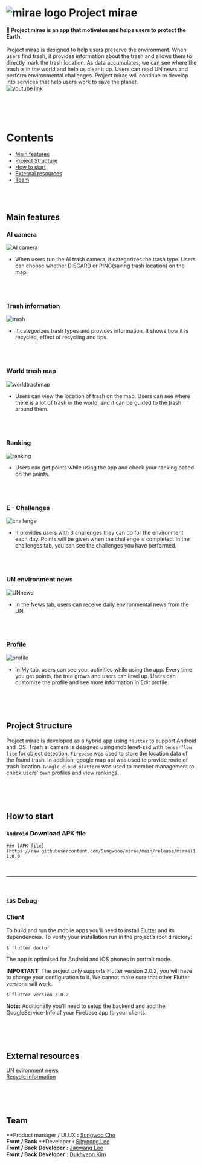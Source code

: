# ![mirae logo](https://github.com/Sungwooo/mirae/blob/main/readme%20image/mirae%20readme%20logo.png?raw=true) Project mirae


#### 🌱 Project mirae is an app that motivates and helps users to protect the Earth. <br/>
Project mirae is designed to help users preserve the environment. 
When users find trash, it provides information about the trash and allows them to directly mark the trash location. As data accumulates, we can see where the trash is in the world and help us clear it up. Users can read UN news and perform environmental challenges. 
Project mirae will continue to develop into services that help users work to save the planet. <br/>
[![youtube link](https://github.com/Sungwooo/mirae/blob/main/readme%20image/스크린샷%202021-03-30%20오후%2011.55.51.png?raw=true)](https://www.youtube.com/watch?v=nx7B3li-cfs)


<br/><br/><br/>



# Contents

- [Main features](main-features)
- [Project Structure](project-Structure)
- [How to start](how-to-start)
- [External resources](external-resources)
- [Team](team)


<br/><br/>

## Main features

### AI camera

![AI camera](https://github.com/Sungwooo/mirae/blob/main/readme%20image/ai%20camera%20readme.png?raw=true)

- When users run the AI trash camera, it categorizes the trash type. Users can choose whether DISCARD or PING(saving trash location) on the map.

<br/><br/>

### Trash information

![trash](https://github.com/Sungwooo/mirae/blob/main/readme%20image/trash%20readme.png?raw=true)


- It categorizes trash types and provides information. It shows how it is recycled, effect of recycling and tips.

<br/><br/>

### World trash map

![worldtrashmap](https://github.com/Sungwooo/mirae/blob/main/readme%20image/map%20info%20readme.png?raw=true)

- Users can view the location of trash on the map. Users can see where there is a lot of trash in the world, and it can be guided to the trash around them.

<br/><br/>

### Ranking

![ranking](https://github.com/Sungwooo/mirae/blob/main/readme%20image/worldmap%20readme.png?raw=true)

- Users can get points while using the app and check your ranking based on the points.

<br/><br/>

### E - Challenges

![challenge](https://github.com/Sungwooo/mirae/blob/main/readme%20image/challenge%20readme.png?raw=true)

- It provides users with 3 challenges they can do for the environment each day. Points will be given when the challenge is completed. In the challenges tab, you can see the challenges you have performed.

<br/><br/>

### UN environment news

![UNnews](https://github.com/Sungwooo/mirae/blob/main/readme%20image/news%20readme.png?raw=true)

- In the News tab, users can receive daily environmental news from the UN.

<br/><br/>

### Profile

![profile](https://github.com/Sungwooo/mirae/blob/main/readme%20image/my%20readme.png?raw=true)

- In My tab, users can see your activities while using the app. Every time you get points, the tree grows and users can level up. Users can customize the profile and see more information in Edit profile.

<br/><br/><br/>

## Project Structure


Project mirae is developed as a hybrid app using `flutter` to support Android and iOS.
Trash ai camera is designed using mobilenet-ssd with `tenserflow lite` for object detection. 
`Firebase` was used to store the location data of the found trash. In addition, google map api was used to provide route of trash location.
`Google cloud platform` was used to member management to check users' own profiles and view rankings.

<br/><br/><br/>

## How to start


### `Android` Download APK file

```
### [APK file](https://raw.githubusercontent.com/Sungwooo/mirae/main/release/mirae(1.0.0).apk) 1.0.0
```
<br/>

----

<br/>

### `iOS` Debug

### **Client**

To build and run the mobile apps you’ll need to install [Flutter](https://flutter.dev/) and its dependencies. To verify your installation run in the project’s root directory:**‌**

```
$ flutter doctor

```

The app is optimised for Android and iOS phones in portrait mode.

**IMPORTANT:** The project only supports Flutter version 2.0.2, you will have to change your configuration to it. We cannot make sure that other Flutter versions will work.

```
$ flutter version 2.0.2

```

**Note:** Additionally you’ll need to setup the backend and add the GoogleService-Info of your Firebase app to your clients.

<br/><br/><br/>

## External resources


[UN evironment news](https://news.un.org/en/news/topic/climate-change)<br/>
[Recycle information](https://www.recyclenow.com)

<br/><br/><br/>

## Team


**Product manager / UI.UX **:** [Sungwoo Cho](https://github.com/Sungwooo)<br/>
**Front / Back** **Developer  **:** [Sihyeong Lee](https://github.com/mukjo96)<br/>
**Front / Back** **Developer**  **:** [Jaewang Lee](https://github.com/JaeWangL)<br/>
**Front / Back** **Developer**  **:** [Dukhyeon Kim](https://github.com/Kim-deokhyeon)
